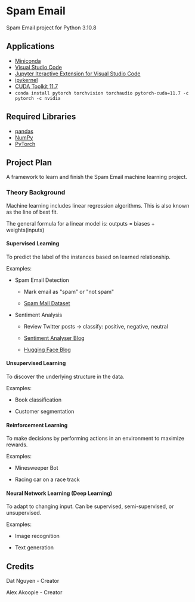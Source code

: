 # Spam Email

Spam Email project for Python 3.10.8

## Applications

* [Miniconda](https://docs.conda.io/en/latest/miniconda.html)
* [Visual Studio Code](https://code.visualstudio.com/download)
* [Jupyter Iteractive Extension for Visual Studio Code](https://marketplace.visualstudio.com/items?itemName=ms-toolsai.jupyter)
* [ipykernel](https://pypi.org/project/ipykernel/ "ipykernel for Jupyter")
* [CUDA Toolkit 11.7](https://developer.nvidia.com/cuda-11-7-0-download-archive?target_os=Windows&target_arch=x86_64&target_version=10 "CUDA Toolkit 11.7 for Windows")
* `conda install pytorch torchvision torchaudio pytorch-cuda=11.7 -c pytorch -c nvidia`

## Required Libraries

* [pandas](https://pandas.pydata.org/)
* [NumPy](https://numpy.org/)
* [PyTorch](https://pytorch.org/)

## Project Plan

A framework to learn and finish the Spam Email machine learning project.

### Theory Background

Machine learning includes linear regression algorithms. This is also known as the line of best fit.

The general formula for a linear model is: outputs = biases + weights(inputs)

#### Supervised Learning

To predict the label of the instances based on learned relationship.

Examples:

* Spam Email Detection

    * Mark email as "spam" or "not spam"

    * [Spam Mail Dataset](https://www.kaggle.com/datasets/venky73/spam-mails-dataset)

* Sentiment Analysis

    * Review Twitter posts -> classify: positive, negative, neutral

    * [Sentiment Analyser Blog](https://towardsdatascience.com/5-ways-to-develop-a-sentiment-analyser-in-machine-learning-e8352872118 "Libraries of sentiment analyser")
    
    * [Hugging Face Blog](https://huggingface.co/blog/sentiment-analysis-python "Getting started with sentiment analysis using Python")

#### Unsupervised Learning

To discover the underlying structure in the data.

Examples:

* Book classification

* Customer segmentation

#### Reinforcement Learning

To make decisions by performing actions in an environment to maximize rewards.

Examples:

* Minesweeper Bot

* Racing car on a race track

#### Neural Network Learning (Deep Learning)

To adapt to changing input. Can be supervised, semi-supervised, or unsupervised.

Examples:

* Image recognition

* Text generation

## Credits

Dat Nguyen - Creator

Alex Akoopie - Creator